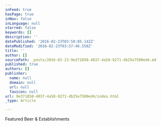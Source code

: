 ```yaml
---
inFeed: true
hasPage: true
inNav: false
inLanguage: null
starred: false
keywords: []
description: ''
datePublished: '2016-02-23T03:58:05.142Z'
dateModified: '2016-02-23T03:57:46.558Z'
title: ''
author: []
sourcePath: _posts/2016-02-23-9e371850-4037-4a58-9271-db25e7500ed4.md
published: true
authors: []
publisher:
  name: null
  domain: null
  url: null
  favicon: null
url: 9e371850-4037-4a58-9271-db25e7500ed4/index.html
_type: Article

---
```

Featured Beer & Establishments